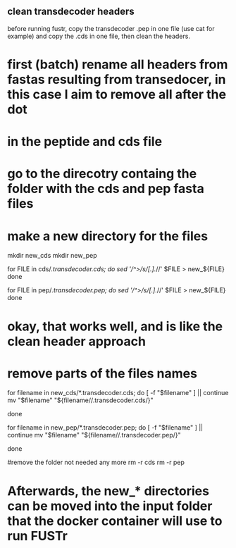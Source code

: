 ## clean transdecoder headers 
before running fustr, copy the transdecoder .pep in one file (use cat for example) and copy the .cds in one file, then clean the headers.
 
# first (batch) rename all headers from fastas resulting from transedocer, in this case I aim to remove all after the dot
# in the peptide and cds file 
# go to the direcotry containg the folder with the cds and pep fasta files

# make a new directory for the files
mkdir new_cds
mkdir new_pep

for FILE in cds/*.transdecoder.cds;
do
 sed '/^>/s/[.].*//' $FILE > new_${FILE}
done

for FILE in pep/*.transdecoder.pep;
do
 sed '/^>/s/[.].*//' $FILE > new_${FILE}
done

# okay, that works well, and is like the clean header approach

# remove parts of the files names
for filename in new_cds/*.transdecoder.cds; do 
    [ -f "$filename" ] || continue
    mv "$filename" "${filename//.transdecoder.cds/}"

done

for filename in new_pep/*.transdecoder.pep; do 
    [ -f "$filename" ] || continue
    mv "$filename" "${filename//.transdecoder.pep/}"

done


#remove the folder not needed any more
rm -r cds
rm -r pep
 
# Afterwards, the new_* directories can be moved into the input folder that the docker container will use to run FUSTr
